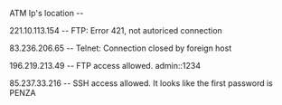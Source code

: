 ATM Ip's location --

221.10.113.154 -- FTP: Error 421, not autoriced connection

83.236.206.65 -- Telnet: Connection closed by foreign host

196.219.213.49 -- FTP access allowed. admin::1234

85.237.33.216 -- SSH access allowed. It looks like the first password is PENZA
